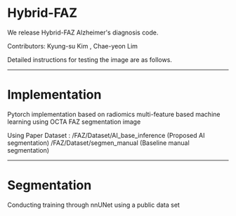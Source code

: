 # Hybrid-FAZ

We release Hybrid-FAZ Alzheimer's diagnosis code.

Contributors: Kyung-su Kim , Chae-yeon Lim

Detailed instructions for testing the image are as follows.

---

# Implementation

Pytorch implementation based on radiomics multi-feature based machine learning using OCTA FAZ segmentation image

Using Paper Dataset : /FAZ/Dataset/AI_base_inference (Proposed AI segmentation)
                      /FAZ/Dataset/segmen_manual (Baseline manual segmentation)
                      
---

# Segmentation

Conducting training through nnUNet using a public data set

